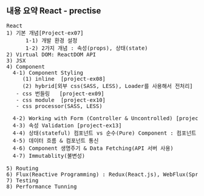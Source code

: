 ## 내용 요약 React - prectise

<pre>
React
1) 기본 개념[Project-ex07]
      1-1) 개발 환경 설정
      1-2) 2가지 개념 : 속성(props), 상태(state)
2) Virtual DOM: ReactDOM API
3) JSX
4) Component
  4-1) Component Styling
     (1) inline  [project-ex08]
     (2) hybrid[외부 css(SASS, LESS), Loader를 사용해서 전처리]
   - css 번들링   [project-ex09]
   - css module  [project-ex10]
   - css processor(SASS, LESS)

  4-2) Working with Form (Controller & Uncontrolled) [project-ex11], [project-ex12]
  4-3) 속성 Validation [project-ex13]
  4-4) 상태(stateful) 컴포넌트 vs 순수(Pure) Component : 컴포넌트 작성 / 중첩 [emaillist-app]
  4-5) 데이터 흐름 & 컴포넌트 통신
  4-6) Component 생명주기 & Data Fetching(API 서버 사용)
  4-7) Immutablity(불변성)

5) Routing
6) Flux(Reactive Programming) : Redux(React.js), WebFlux(Spring), Nuxt(Vue.JS)
7) Testing
8) Performance Tunning
</pre>